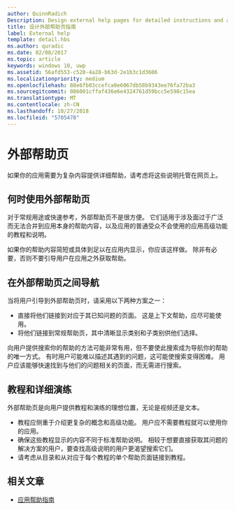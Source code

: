 ```yaml
---
author: QuinnRadich
Description: Design external help pages for detailed instructions and advice about your app.
title: 设计外部帮助页指南
label: External help
template: detail.hbs
ms.author: quradic
ms.date: 02/08/2017
ms.topic: article
keywords: windows 10, uwp
ms.assetid: 56afd553-c520-4a28-b63d-2e1b3c1d3606
ms.localizationpriority: medium
ms.openlocfilehash: 88e6fb03ccefca0e6067db58b9343ee76fa72ba3
ms.sourcegitcommit: 086001cffaf436e6e4324761d59bcc5e598c15ea
ms.translationtype: MT
ms.contentlocale: zh-CN
ms.lasthandoff: 10/27/2018
ms.locfileid: "5705478"
---
```

# <a name="external-help-pages"></a>外部帮助页



如果你的应用需要为复杂内容提供详细帮助，请考虑将这些说明托管在网页上。

## <a name="when-to-use-external-help-pages"></a>何时使用外部帮助页

对于常规用途或快速参考，外部帮助页不是很方便。 它们适用于涉及面过于广泛而无法合并到应用本身的帮助内容，以及应用的普通受众不会使用的应用高级功能的教程和说明。

如果你的帮助内容简短或具体到足以在应用内显示，你应该这样做。 除非有必要，否则不要引导用户在应用之外获取帮助。

## <a name="navigating-external-help-pages"></a>在外部帮助页之间导航

当将用户引导到外部帮助页时，请采用以下两种方案之一：
-   直接将他们链接到对应于其已知问题的页面。 这是上下文帮助，应尽可能使用。
-   将他们链接到常规帮助页，其中清晰显示类别和子类别供他们选择。

向用户提供搜索你的帮助的方法可能非常有用，但不要使此搜索成为导航你的帮助的唯一方式。 有时用户可能难以描述其遇到的问题，这可能使搜索变得困难。 用户应该能够快速找到与他们的问题相关的页面，而无需进行搜索。

## <a name="tutorials-and-detailed-walkthroughs"></a>教程和详细演练

外部帮助页是向用户提供教程和演练的理想位置，无论是视频还是文本。
-   教程应侧重于介绍更复杂的概念和高级功能。 用户应不需要教程就可以使用你的应用。
-   确保这些教程显示的内容不同于标准帮助说明。 相较于想要直接获取其问题的解决方案的用户，要查找高级说明的用户更渴望搜索它们。
-   请考虑从目录和从对应于每个教程的单个帮助页面链接到教程。

## <a name="related-articles"></a>相关文章

* [应用帮助指南](guidelines-for-app-help.md)
